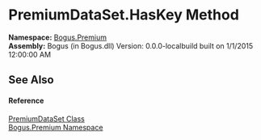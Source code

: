 # PremiumDataSet.HasKey Method 
 

**Namespace:**&nbsp;<a href="N_Bogus_Premium">Bogus.Premium</a><br />**Assembly:**&nbsp;Bogus (in Bogus.dll) Version: 0.0.0-localbuild built on 1/1/2015 12:00:00 AM

## See Also


#### Reference
<a href="T_Bogus_Premium_PremiumDataSet">PremiumDataSet Class</a><br /><a href="N_Bogus_Premium">Bogus.Premium Namespace</a><br />
